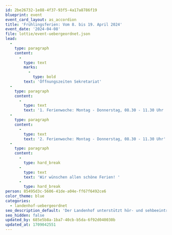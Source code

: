 ```yaml
---
id: 2be26732-1e88-4f37-93f5-4a17a8786f19
blueprint: event
event_card_layout: as_accordion
title: 'Frühlingsferien: Vom 8. bis 19. April 2024'
event_date: '2024-04-08'
file: lottie/event-uebergeordnet.json
lead:
  -
    type: paragraph
    content:
      -
        type: text
        marks:
          -
            type: bold
        text: 'Öffnungszeiten Sekretariat'
  -
    type: paragraph
    content:
      -
        type: text
        text: '1. Ferienwoche: Montag - Donnerstag, 08.30 - 11.30 Uhr '
  -
    type: paragraph
    content:
      -
        type: text
        text: '2. Ferienwoche: Montag - Donnerstag, 08.30 - 11.30 Uhr'
  -
    type: paragraph
    content:
      -
        type: hard_break
      -
        type: text
        text: 'Wir wünschen allen schöne Ferien! '
      -
        type: hard_break
person: 85495d3c-5606-41de-a04e-ff67f6492ce6
color_theme: blue
categories:
  - landenhof-uebergeordnet
seo_description_default: 'Der Landenhof unterstützt hör- und sehbeeinträchtigte Kinder & Jugendliche in ihrem selbstbestimmten Leben durch Förderung ihrer Fähigkeiten & Entwicklung'
seo_hidden: false
updated_by: 685e5b8a-1ba7-40cb-b5da-6f92d040030b
updated_at: 1709042551
---
```

